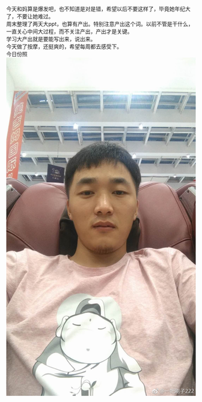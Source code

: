 今天和妈算是爆发吧，也不知道是对是错，希望以后不要这样了，毕竟她年纪大了，不要让她难过。   
周末整理了两天大ppt，也算有产出。特别注意产出这个词。以前不管是干什么，一直关心中间大过程，而不关注产出，产出才是关键。   
学习大产出就是要能写出来，说出来。    
今天做了按摩，还挺爽的，希望每周都去感受下。   
今日份照
![20180819](https://github.com/BrushXiaoMinGuo/BrushXiaoMinGuo.github.io/blob/master/history/img_day/20180819.jpg)
